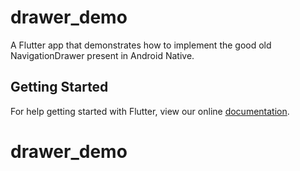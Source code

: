 # drawer_demo

A Flutter app that demonstrates how to implement the good old NavigationDrawer present in Android Native.

## Getting Started

For help getting started with Flutter, view our online
[documentation](https://flutter.io/).
# drawer_demo
